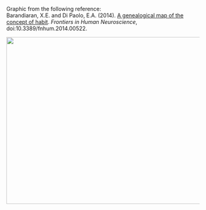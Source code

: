 Graphic from the following reference:  
Barandiaran, X.E. and Di Paolo, E.A. (2014). [A genealogical map of the concept of habit](https://www.frontiersin.org/articles/10.3389/fnhum.2014.00522/full). _Frontiers in Human Neuroscience_, doi:10.3389/fnhum.2014.00522.

<p align="center">
  <img width="623" height="435" src=""><BR>
</p>
